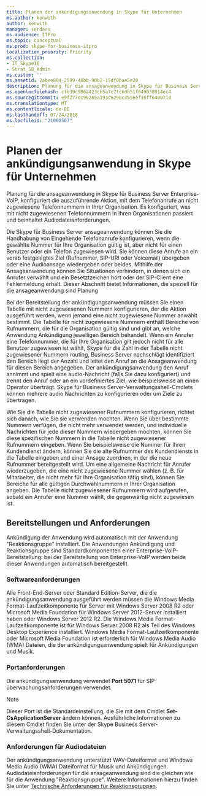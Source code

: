 ```yaml
---
title: Planen der ankündigungsanwendung in Skype für Unternehmen
ms.author: kenwith
author: kenwith
manager: serdars
ms.audience: ITPro
ms.topic: conceptual
ms.prod: skype-for-business-itpro
localization_priority: Priority
ms.collection:
- IT_Skype16
- Strat_SB_Admin
ms.custom: ''
ms.assetid: 2abee804-2599-48bb-90b2-15df0bae5e20
description: Planung für die ansageanwendung in Skype für Business Server Enterprise-VoIP, konfiguriert die auszuführende Aktion, mit dem Telefonanrufe an nicht zugewiesene Telefonnummern in Ihrer Organisation. Es konfiguriert, was mit nicht zugewiesenen Telefonnummern in Ihren Organisationen passiert und beinhaltet Audiodateianforderungen.
ms.openlocfilehash: cfb39c986a423cb5a7c7fc6db51f649038014ec4
ms.sourcegitcommit: e9f277dc96265a193c6298c3556ef16ff640071d
ms.translationtype: MT
ms.contentlocale: de-DE
ms.lasthandoff: 07/24/2018
ms.locfileid: "21000507"
---
```

# <a name="plan-for-the-announcement-application-in-skype-for-business"></a>Planen der ankündigungsanwendung in Skype für Unternehmen 
 
Planung für die ansageanwendung in Skype für Business Server Enterprise-VoIP, konfiguriert die auszuführende Aktion, mit dem Telefonanrufe an nicht zugewiesene Telefonnummern in Ihrer Organisation. Es konfiguriert, was mit nicht zugewiesenen Telefonnummern in Ihren Organisationen passiert und beinhaltet Audiodateianforderungen.
  
Die Skype für Business Server ansageanwendung können Sie die Handhabung von Eingehende Telefonanrufe konfigurieren, wenn die gewählte Nummer für Ihre Organisation gültig ist, aber nicht für einen Benutzer oder ein Telefon zugewiesen wird. Sie können diese Anrufe an ein vorab festgelegtes Ziel (Rufnummer, SIP-URI oder Voicemail) übergeben oder eine Audioansage wiedergeben oder beides. Mithilfe der Ansageanwendung können Sie Situationen verhindern, in denen sich ein Anrufer verwählt und ein Besetztzeichen hört oder der SIP-Client eine Fehlermeldung erhält. Dieser Abschnitt bietet Informationen, die speziell für die ansageanwendung sind Planung
  
Bei der Bereitstellung der ankündigungsanwendung müssen Sie einen Tabelle mit nicht zugewiesenen Nummern konfigurieren, der die Aktion ausgeführt werden, wenn jemand eine nicht zugewiesene Nummer anwählt bestimmt. Die Tabelle für nicht zugewiesene Nummern enthält Bereiche von Rufnummern, die für die Organisation gültig sind und gibt an, welche Anwendung Ankündigung jeweiligen Bereich behandelt. Wenn ein Anrufer eine Telefonnummer, die für Ihre Organisation gilt jedoch nicht für alle Benutzer zugewiesen ist wählt, Skype für die Zahl in der Tabelle nicht zugewiesener Nummern routing, Business Server nachschlägt identifiziert den Bereich liegt der Anzahl und leitet den Anruf an die Ansageanwendung für diesen Bereich angegeben. Der ankündigungsanwendung den Anruf annimmt und spielt eine audio-Nachricht (falls Sie dazu konfiguriert) und trennt den Anruf oder an ein vordefiniertes Ziel, wie beispielsweise an einen Operator überträgt. Skype für Business Server-Verwaltungsshell-Cmdlets können mehrere audio Nachrichten zu konfigurieren oder um Ziele zu übertragen.
  
Wie Sie die Tabelle nicht zugewiesener Rufnummern konfigurieren, richtet sich danach, wie Sie sie verwenden möchten. Wenn Sie über bestimmte Nummern verfügen, die nicht mehr verwendet werden, und individuelle Nachrichten für jede dieser Nummern wiedergeben möchten, können Sie diese spezifischen Nummern in die Tabelle nicht zugewiesener Rufnummern eingeben. Wenn Sie beispielsweise die Nummer für Ihren Kundendienst ändern, können Sie die alte Rufnummer des Kundendiensts in die Tabelle eingeben und einer Ansage zuordnen, in der die neue Rufnummer bereitgestellt wird. Um eine allgemeine Nachricht für Anrufer wiederzugeben, die eine nicht zugewiesene Nummer wählen (z. B. für Mitarbeiter, die nicht mehr für Ihre Organisation tätig sind), können Sie Bereiche für alle gültigen Durchwahlnummern in Ihrer Organisation angeben. Die Tabelle nicht zugewiesener Rufnummern wird aufgerufen, sobald ein Anrufer eine Nummer wählt, die gegenwärtig nicht zugewiesen ist.
  
## <a name="deployment-and-requirements"></a>Bereitstellungen und Anforderungen

Ankündigung der Anwendung wird automatisch mit der Anwendung "Reaktionsgruppe" installiert. Die Anwendungen Ankündigung und Reaktionsgruppe sind Standardkomponenten einer Enterprise-VoIP-Bereitstellung: bei der Bereitstellung von Enterprise-VoIP werden beide dieser Anwendungen automatisch bereitgestellt. 
  
### <a name="software-requirements"></a>Softwareanforderungen

Alle Front-End-Server oder Standard Edition-Server, die die ankündigungsanwendung ausgeführt werden müssen die Windows Media Format-Laufzeitkomponente für Server mit Windows Server 2008 R2 oder Microsoft Media Foundation für Windows Server 2012-Server installiert haben oder Windows Server 2012 R2. Die Windows Media Format-Laufzeitkomponente ist für Windows Server 2008 R2 als Teil des Windows Desktop Experience installiert. Windows Media Format-Laufzeitkomponente oder Microsoft Media Foundation ist erforderlich für Windows Media Audio (WMA) Dateien, die der ankündigungsanwendung spielt für Ankündigungen und Musik. 
  
### <a name="port-requirements"></a>Portanforderungen

Die ankündigungsanwendung verwendet **Port 5071** für SIP-überwachungsanforderungen verwendet.
    
> [!NOTE]
> Dieser Port ist die Standardeinstellung, die Sie mit dem Cmdlet **Set-CsApplicationServer** ändern können. Ausführliche Informationen zu diesem Cmdlet finden Sie unter der Skype Business Server-Verwaltungsshell-Dokumentation.
  
### <a name="audio-file-requirements"></a>Anforderungen für Audiodateien

Der ankündigungsanwendung unterstützt WAV-Dateiformat und Windows Media Audio (WMA) Dateiformat für Musik und Ankündigungen. Audiodateianforderungen für die ansageanwendung sind die gleichen wie für die Anwendung "Reaktionsgruppe". Weitere Informationen hierzu finden Sie unter [Technische Anforderungen für Reaktionsgruppen](http://technet.microsoft.com/library/477488bd-124f-437b-9327-732a0d7271ca.aspx).
  

